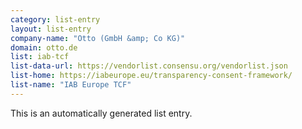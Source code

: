 ```yaml
---
category: list-entry
layout: list-entry
company-name: "Otto (GmbH &amp; Co KG)"
domain: otto.de
list: iab-tcf
list-data-url: https://vendorlist.consensu.org/vendorlist.json
list-home: https://iabeurope.eu/transparency-consent-framework/
list-name: "IAB Europe TCF"
---
```


This is an automatically generated list entry.

